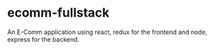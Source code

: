 # ecomm-fullstack
An E-Comm application using react, redux for the frontend and node, express for the backend. 
